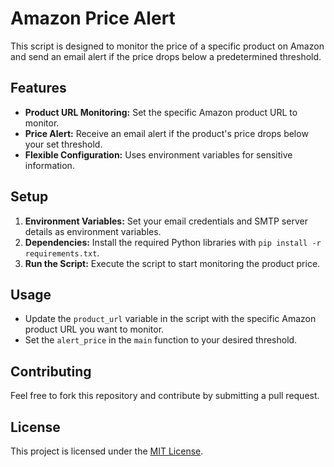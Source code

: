 # Amazon Price Alert

This script is designed to monitor the price of a specific product on Amazon and send an email alert if the price drops below a predetermined threshold.

## Features

- **Product URL Monitoring:** Set the specific Amazon product URL to monitor.
- **Price Alert:** Receive an email alert if the product's price drops below your set threshold.
- **Flexible Configuration:** Uses environment variables for sensitive information.

## Setup

1. **Environment Variables:** Set your email credentials and SMTP server details as environment variables.
2. **Dependencies:** Install the required Python libraries with `pip install -r requirements.txt`.
3. **Run the Script:** Execute the script to start monitoring the product price.

## Usage

- Update the `product_url` variable in the script with the specific Amazon product URL you want to monitor.
- Set the `alert_price` in the `main` function to your desired threshold.

## Contributing

Feel free to fork this repository and contribute by submitting a pull request.

## License

This project is licensed under the [MIT License](LICENSE).
